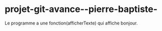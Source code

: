 # projet-git-avance--pierre-baptiste-

Le programme a une fonction(afficherTexte) qui affiche bonjour.


